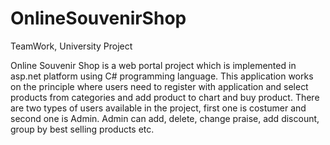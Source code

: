 # OnlineSouvenirShop
 TeamWork, University Project
 
Online Souvenir Shop is a web portal project which is implemented in asp.net platform using C# programming language. This application works on the principle where users need to register with application and select products from categories and add product to chart and buy product. There are two types of users available in the project, first one is costumer and second one is Admin. Admin can add, delete, change praise, add discount, group by best selling products etc.
